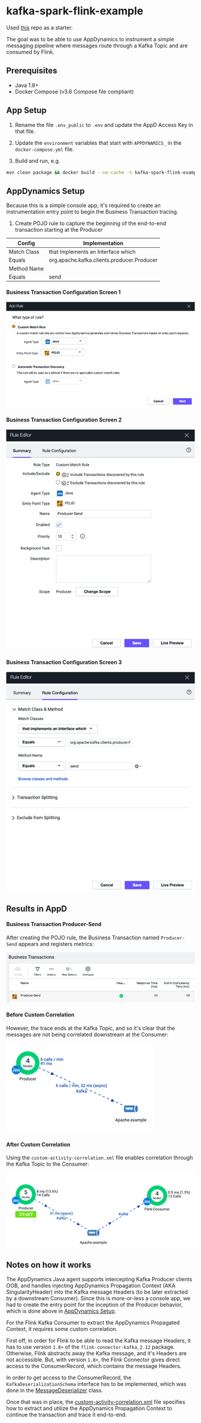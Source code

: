 # kafka-spark-flink-example

Used [this](https://github.com/hands-on-tech/kafka-spark-flink-example) repo as a starter.

The goal was to be able to use AppDynamics to instrument a simple messaging pipeline where messages route through a Kafka Topic and are consumed by Flink.

## Prerequisites

- Java 1.8+
- Docker Compose (v3.6 Compose file compliant)

## App Setup

1. Rename the file `.env_public` to `.env` and update the AppD Access Key in that file.

2. Update the `environment` variables that start with `APPDYNAMICS_` in the `docker-compose.yml` file.

3. Build and run, e.g.

```bash
mvn clean package && docker build --no-cache -t kafka-spark-flink-example . && docker-compose up -d
```

## AppDynamics Setup

Because this is a simple console app, it's required to create an instrumentation entry point to begin the Business Transaction tracing.

1. Create POJO rule to capture the beginning of the end-to-end transaction starting at the Producer

| Config | Implementation                                  |
| ------ | --------------                                  |
| Match Class | that Implements an Interface which         |
| Equals      | org.apache.kafka.clients.producer.Producer |
| Method Name |                                            |
| Equals | send                                            |

#### Business Transaction Configuration Screen 1
![business-transaction-config-1](/images/business-transaction-config-1.png)

#### Business Transaction Configuration Screen 2
![business-transaction-config-2](/images/business-transaction-config-2.png)

#### Business Transaction Configuration Screen 3
![business-transaction-config-3](/images/business-transaction-config-3.png)

## Results in AppD


#### Business Transaction Producer-Send

After creating the POJO rule, the Business Transaction named `Producer-Send` appears and registers metrics:

![business-transaction-list](/images/business-transaction-list.png)


#### Before Custom Correlation

However, the trace ends at the Kafka Topic, and so it's clear that the messages are not being correlated downstream at the Consumer:

![business-transaction-flow-map-before](/images/business-transaction-flow-map-before.png)

#### After Custom Correlation

Using the `custom-activity-correlation.xml` file enables correlation through the Kafka Topic to the Consumer:

![business-transaction-flow-map-after](/images/business-transaction-flow-map-after.png)


## Notes on how it works

The AppDynamics Java agent supports intercepting Kafka Producer clients OOB, and handles injecting AppDynamics Propagation Context (AKA SingularityHeader) into the Kafka message Headers (to be later extracted by a downstream Consumer).  Since this is more-or-less a console app, we had to create the entry point for the inception of the Producer behavior, which is done above in [AppDynamics Setup](#appdynamics-setup).

For the Flink Kafka Consumer to extract the AppDynamics Propagated Context, it requires some custom correlation.

First off, in order for Flink to be able to read the Kafka message Headers, it has to use version `1.8+` of the `flink-connector-kafka_2.12` package.  Otherwise, Flink abstracts away the Kafka message, and it's Headers are not accessible.  But, with version `1.8+`, the Flink Connector gives direct access to the ConsumerRecord, which contains the message Headers.

In order to get access to the ConsumerRecord, the `KafkaDeserializationSchema` interface has to be implemented, which was done in the [MessageDeserializer](/src/main/java/org/kjt/kafka/consumer/MessageDeserializer.java) class.

Once that was in place, the [custom-activity-correlation.xml](custom-activity-correlation.xml) file specifies how to extract and utilize the AppDynamics Propagation Context to continue the transaction and trace it end-to-end.
